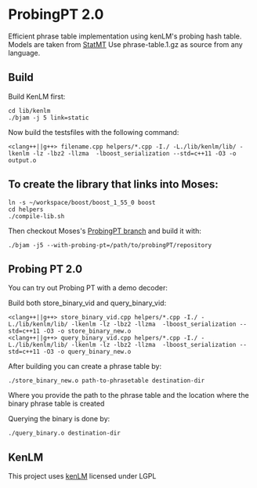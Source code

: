 ProbingPT 2.0
========================================

Efficient phrase table implementation using kenLM's probing hash table. Models are taken from [StatMT](http://www.statmt.org/moses/RELEASE-1.0/models/en-cs/model/)
Use phrase-table.1.gz as source from any language.

Build
------

Build KenLM first:

```
cd lib/kenlm
./bjam -j 5 link=static
```

Now build the testsfiles with the following command:

```
<clang++||g++> filename.cpp helpers/*.cpp -I./ -L./lib/kenlm/lib/ -lkenlm -lz -lbz2 -llzma  -lboost_serialization --std=c++11 -O3 -o output.o
```

To create the library that links into Moses:
---------------------------------------------
```
ln -s ~/workspace/boost/boost_1_55_0 boost
cd helpers
./compile-lib.sh 
```

Then checkout Moses's [ProbingPT branch](https://github.com/moses-smt/mosesdecoder/tree/nikolay_probingPT) and build it with:
```
./bjam -j5 --with-probing-pt=/path/to/probingPT/repository
```

Probing PT 2.0
------------

You can try out Probing PT with a demo decoder:

Build both store_binary_vid and query_binary_vid:

```
<clang++||g++> store_binary_vid.cpp helpers/*.cpp -I./ -L./lib/kenlm/lib/ -lkenlm -lz -lbz2 -llzma  -lboost_serialization --std=c++11 -O3 -o store_binary_new.o
<clang++||g++> query_binary_vid.cpp helpers/*.cpp -I./ -L./lib/kenlm/lib/ -lkenlm -lz -lbz2 -llzma  -lboost_serialization --std=c++11 -O3 -o query_binary_new.o
```

After building you can create a phrase table by:

```
./store_binary_new.o path-to-phrasetable destination-dir
```
Where you provide the path to the phrase table and the location where the binary phrase table is created

Querying the binary is done by:

```
./query_binary.o destination-dir
```

KenLM
------
This project uses [kenLM](http://kheafield.com/code/kenlm/) licensed under LGPL
